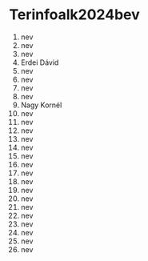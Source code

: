 # Terinfoalk2024bev

1. nev
2. nev
3. nev
4. Erdei Dávid
5. nev
6. nev
7. nev
8. nev
9. Nagy Kornél
10. nev
11. nev
12. nev
13. nev
14. nev
15. nev
16. nev
17. nev
18. nev
19. nev
20. nev
21. nev
22. nev
23. nev
24. nev
25. nev
26. nev
